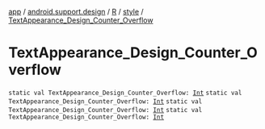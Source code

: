 [app](../../../index.md) / [android.support.design](../../index.md) / [R](../index.md) / [style](index.md) / [TextAppearance_Design_Counter_Overflow](.)

# TextAppearance_Design_Counter_Overflow

`static val TextAppearance_Design_Counter_Overflow: `[`Int`](https://kotlinlang.org/api/latest/jvm/stdlib/kotlin/-int/index.html)
`static val TextAppearance_Design_Counter_Overflow: `[`Int`](https://kotlinlang.org/api/latest/jvm/stdlib/kotlin/-int/index.html)
`static val TextAppearance_Design_Counter_Overflow: `[`Int`](https://kotlinlang.org/api/latest/jvm/stdlib/kotlin/-int/index.html)
`static val TextAppearance_Design_Counter_Overflow: `[`Int`](https://kotlinlang.org/api/latest/jvm/stdlib/kotlin/-int/index.html)
